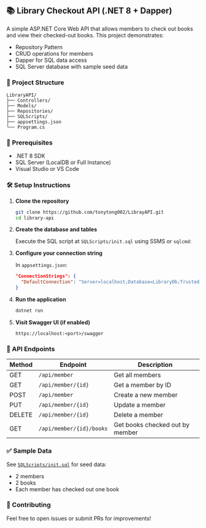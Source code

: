 ﻿## 📚 Library Checkout API (.NET 8 + Dapper)

A simple ASP.NET Core Web API that allows members to check out books and view their checked-out books. This project demonstrates:

- Repository Pattern
- CRUD operations for members
- Dapper for SQL data access
- SQL Server database with sample seed data

### 📁 Project Structure

```
LibraryAPI/
├── Controllers/
├── Models/
├── Repositories/
├── SQLScripts/
├── appsettings.json
└── Program.cs
```

### 🔧 Prerequisites

- .NET 8 SDK
- SQL Server (LocalDB or Full Instance)
- Visual Studio or VS Code

### 🛠️ Setup Instructions

1. **Clone the repository**
   ```bash
   git clone https://github.com/tonytong002/LibrayAPI.git
   cd library-api
   ```

2. **Create the database and tables**

   Execute the SQL script at `SQLScripts/init.sql` using SSMS or `sqlcmd`:
 

3. **Configure your connection string**

   In `appsettings.json`:

   ```json
   "ConnectionStrings": {
     "DefaultConnection": "Server=localhost;Database=LibraryDb;Trusted_Connection=True;TrustServerCertificate=True;"
   }
   ```

4. **Run the application**

   ```bash
   dotnet run
   ```

5. **Visit Swagger UI (if enabled)**
   ```
   https://localhost:<port>/swagger
   ```

### 🧪 API Endpoints

| Method | Endpoint                 | Description                       |
|--------|--------------------------|-----------------------------------|
| GET    | `/api/member`           | Get all members                   |
| GET    | `/api/member/{id}`      | Get a member by ID                |
| POST   | `/api/member`           | Create a new member               |
| PUT    | `/api/member/{id}`      | Update a member                   |
| DELETE | `/api/member/{id}`      | Delete a member                   |
| GET    | `/api/member/{id}/books`| Get books checked out by member   |

### ✅ Sample Data

See [`SQLScripts/init.sql`](SQLScripts/init.sql) for seed data:
- 2 members
- 2 books
- Each member has checked out one book

### 🙌 Contributing

Feel free to open issues or submit PRs for improvements!